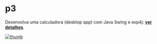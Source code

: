 # p3
Desenvolva uma calculadora (desktop app) com Java Swing e exp4j: [**ver detalhes**](https://aprendacodar.blogspot.com/2022/05/desenvolva-uma-calculadora-desktop-app.html).

[![thumb](https://blogger.googleusercontent.com/img/b/R29vZ2xl/AVvXsEj9-T1CQqaO1QBut1CW7IjKQnt2fCbKFBlDxzSq0qQ6nT82U3vn_yg8ow9wTrk5oUNCjjHhtuxzc9weCvGXTH6YmME7LFEAMk7Q0nHM-gZr91BsPH5WVF61xrNqSlez7-b8dJeGlaxCzQwgeRScoPVxKmOxv2O9EOfiYuENwe5OhmsiFbztUYSU-K3X/s1600/calculadora-java.png)](https://aprendacodar.blogspot.com/2022/05/desenvolva-uma-calculadora-desktop-app.html)
